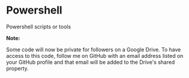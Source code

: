 Powershell
==========

Powershell scripts or tools

**Note:**

Some code will now be private for followers on a Google Drive.  To have access to this code, follow me on GitHub with an email address listed on your GitHub profile and that email will be added to the Drive's shared property. 
